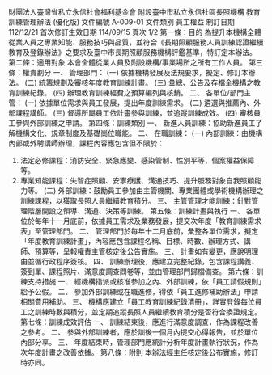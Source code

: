 財團法人臺灣省私立永信社會福利基金會
附設臺中市私立永信社區長照機構
教育訓練管理辦法 (優化版)
文件編號
A-009-01
文件類別
員工權益
制訂日期
112/12/21
首次修訂生效日期
114/09/15
頁次
1/2
第一條：目的
為提升本機構全體從業人員之專業知能、服務技巧與品質，並符合《長期照顧服務人員訓練認證繼續教育及登錄辦法》之要求及臺中市長期照顧服務機構評鑑基準，特訂定本辦法。
第二條：適用對象
本會全體從業人員及附設機構/事業場所之所有工作人員。
第三條：權責劃分
一、 管理部門：
(一) 依據機構發展及法規要求，擬定、修訂本辦法。
(二) 統籌規劃及審核年度教育訓練計畫。
(三) 彙總、公告及存檔全機構之教育訓練紀錄。
(四) 辦理教育訓練經費之預算編列與核銷。
二、 各單位/部門主管：
(一) 依據單位需求與員工發展，提出年度訓練需求。
(二) 遴選與推薦內、外部課程講師。
(三) 督導所屬員工依計畫參與訓練，並追蹤訓練成效。
(四) 審核員工參與外部訓練之申請。
第四條：訓練類別
一、 新進人員訓練：協助新進員工了解機構文化、規章制度及基礎崗位職能。
二、 在職訓練：
(一) 內部訓練：由機構內部或外聘講師辦理，課程內容應包含但不限於：
1. 法定必修課程：消防安全、緊急應變、感染管制、性別平等、個案權益保障等。
2. 專業知能課程：失智症照顧、安寧療護、溝通技巧、提升服務對象自我照顧能力等。
(二) 外部訓練：鼓勵員工參加由主管機關、專業團體或學術機構辦理之訓練課程，以獲取長照人員繼續教育積分。
三、 主管管理才能訓練：針對管理階層開設之領導、溝通、決策等訓練。
第五條：訓練計畫與執行
一、 各單位於每年十一月底前，依據員工需求及業務發展，提交次年度「教育訓練需求表」至管理部門。
二、 管理部門於每年十二月底前，彙整各單位需求，擬定「年度教育訓練計畫」，內容應包含課程名稱、目標、時數、辦理方式、講師、預算等，呈報權責主管核定後公告實施。
三、 計畫如有變更，應說明理由並循行政程序簽核。
四、 訓練辦理後，應建立完整紀錄，包含課程講義、簽到單、課程照片、滿意度調查問卷等，並由管理部門歸檔備查。
第六條：訓練支持措施
一、 經機構指派或核准參加之內、外部訓練，依「員工請假規則」給予公假。
二、 參加外部訓練或在職進修，得依「員工進修補助辦法」申請相關費用補助。
三、 機構應建立「員工教育訓練紀錄清冊」，詳實登錄每位員工之訓練時數與積分，並定期追蹤長照人員繼續教育積分是否符合換證規定。
第七條：訓練成效評估
一、 訓練結束後，應進行滿意度調查，作為課程改善之參考。
二、 參與外部訓練者，應於訓後一個月內提交心得報告，並於單位內部分享。
三、 年度結束時，管理部門應統計分析年度計畫執行狀況，作為次年度計畫之改善依據。
第八條：附則
本辦法經主任核定後公布實施，修訂時亦同。